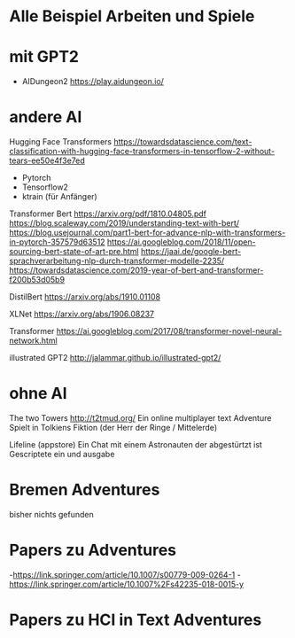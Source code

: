# Alle Beispiel Arbeiten und Spiele

# mit GPT2
- AIDungeon2 https://play.aidungeon.io/

# andere AI
Hugging Face Transformers
https://towardsdatascience.com/text-classification-with-hugging-face-transformers-in-tensorflow-2-without-tears-ee50e4f3e7ed
- Pytorch
- Tensorflow2
- ktrain (für Anfänger)

Transformer Bert https://arxiv.org/pdf/1810.04805.pdf
https://blog.scaleway.com/2019/understanding-text-with-bert/
https://blog.usejournal.com/part1-bert-for-advance-nlp-with-transformers-in-pytorch-357579d63512
https://ai.googleblog.com/2018/11/open-sourcing-bert-state-of-art-pre.html
https://jaai.de/google-bert-sprachverarbeitung-nlp-durch-transformer-modelle-2235/
https://towardsdatascience.com/2019-year-of-bert-and-transformer-f200b53d05b9

DistilBert https://arxiv.org/abs/1910.01108

XLNet https://arxiv.org/abs/1906.08237

Transformer https://ai.googleblog.com/2017/08/transformer-novel-neural-network.html

illustrated GPT2 http://jalammar.github.io/illustrated-gpt2/

# ohne AI
The two Towers http://t2tmud.org/
Ein online multiplayer text Adventure
Spielt in Tolkiens Fiktion (der Herr der Ringe / Mittelerde)

Lifeline (appstore)
Ein Chat mit einem Astronauten der abgestürtzt ist
Gescriptete ein und ausgabe

# Bremen Adventures
bisher nichts gefunden

# Papers zu Adventures
-https://link.springer.com/article/10.1007/s00779-009-0264-1
-https://link.springer.com/article/10.1007%2Fs42235-018-0015-y

# Papers zu HCI in Text Adventures